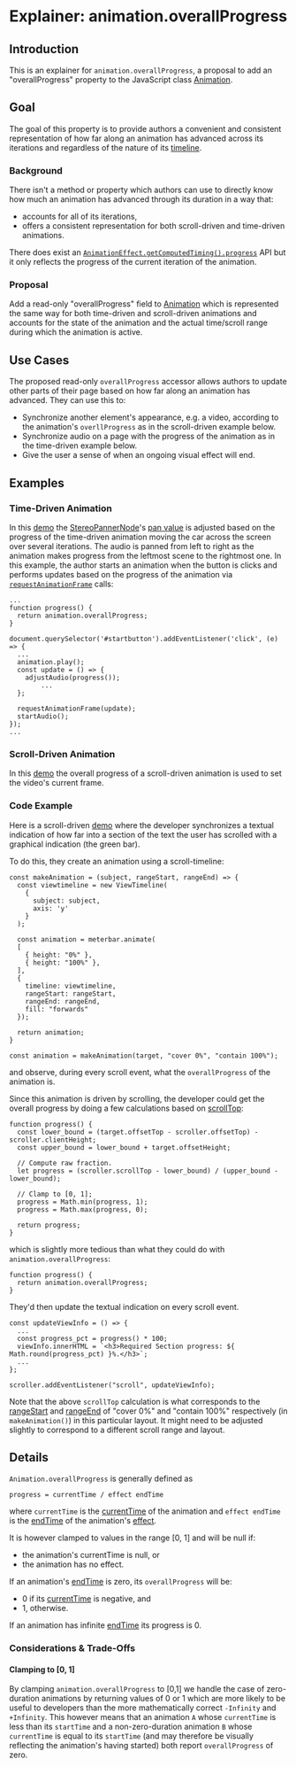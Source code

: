 # Explainer: animation.overallProgress

## Introduction
This is an explainer for `animation.overallProgress`, a proposal to add an "overallProgress"
property to the JavaScript class
[Animation](https://developer.mozilla.org/en-US/docs/Web/API/Animation).

## Goal
The goal of this property is to provide authors a convenient and consistent
representation of how far along an animation has advanced across its iterations
and regardless of the nature of its
[timeline](https://developer.mozilla.org/en-US/docs/Web/API/AnimationTimeline).

### Background
There isn't a method or property which authors can use to directly know how much an animation has
advanced through its duration in a way that:
- accounts for all of its iterations,
- offers a consistent representation for both scroll-driven and time-driven
animations.

There does exist an [`AnimationEffect.getComputedTiming().progress`](https://developer.mozilla.org/en-US/docs/Web/API/AnimationEffect/getComputedTiming#progress) API but it only reflects the progress of the current iteration of the animation.

### Proposal
Add a read-only "overallProgress" field to [Animation](https://developer.mozilla.org/en-US/docs/Web/API/Animation)
which is represented the same way for both time-driven and scroll-driven
animations and accounts for the state of the animation and the actual
time/scroll range during which the animation is active.

## Use Cases
The proposed read-only `overallProgress` accessor allows authors to update other parts
of their page based on how far along an animation has advanced. They can use
this to:

- Synchronize another element's appearance, e.g. a video, according to the
animation's `overllProgress` as in the scroll-driven example below.
- Synchronize audio on a page with the progress of the animation as in the
time-driven example below.
- Give the user a sense of when an ongoing visual effect will end.


## Examples

### Time-Driven Animation

In this [demo](https://codepen.io/awogbemila/pen/oNKpXWy)
the [StereoPannerNode](https://developer.mozilla.org/en-US/docs/Web/API/StereoPannerNode)'s
[pan value](https://developer.mozilla.org/en-US/docs/Web/API/StereoPannerNode/pan#value)
is adjusted based on the progress of the time-driven animation moving the car
across the screen over several iterations. The audio is panned from left to right as the animation makes progress from the leftmost scene to the rightmost one. In this example, the author
starts an animation when the button is clicks and performs updates based on the
progress of the animation via [`requestAnimationFrame`](https://developer.mozilla.org/en-US/docs/Web/API/Window/requestAnimationFrame) calls:
```
...
function progress() {
  return animation.overallProgress;
}

document.querySelector('#startbutton').addEventListener('click', (e) => {
  ...
  animation.play();
  const update = () => {
    adjustAudio(progress());
		...
  };

  requestAnimationFrame(update);
  startAudio();
});
...
```

### Scroll-Driven Animation

In this [demo](https://codepen.io/bramus/pen/BaXwmyZ)
the overall progress of a scroll-driven animation is used to set the video's current frame.

### Code Example

Here is a scroll-driven [demo](https://davmila.github.io/demo-animation.progress/sda/index.html)
where the developer synchronizes a textual indication of how far into a section of the text
the user has scrolled with a graphical indication (the green bar).

To do this, they create an animation using a scroll-timeline:
```
const makeAnimation = (subject, rangeStart, rangeEnd) => {
  const viewtimeline = new ViewTimeline(
    {
      subject: subject,
      axis: 'y'
    }
  );

  const animation = meterbar.animate(
  [
    { height: "0%" },
    { height: "100%" },
  ],
  {
    timeline: viewtimeline,
    rangeStart: rangeStart,
    rangeEnd: rangeEnd,
    fill: "forwards"
  });

  return animation;
}

const animation = makeAnimation(target, "cover 0%", "contain 100%");
```
and observe, during every scroll event, what the `overallProgress` of the animation is.

Since this animation is driven by scrolling, the developer could get the overall progress by
doing a few calculations based on [scrollTop](https://developer.mozilla.org/en-US/docs/Web/API/Element/scrollTop):
```
function progress() {
  const lower_bound = (target.offsetTop - scroller.offsetTop) - scroller.clientHeight;
  const upper_bound = lower_bound + target.offsetHeight;

  // Compute raw fraction.
  let progress = (scroller.scrollTop - lower_bound) / (upper_bound - lower_bound);

  // Clamp to [0, 1];
  progress = Math.min(progress, 1);
  progress = Math.max(progress, 0);

  return progress;
}
```
which is slightly more tedious than what they could do with `animation.overallProgress`:
```
function progress() {
  return animation.overallProgress;
}
```
They'd then update the textual indication on every scroll event.
```
const updateViewInfo = () => {
  ...
  const progress_pct = progress() * 100;
  viewInfo.innerHTML = `<h3>Required Section progress: ${ Math.round(progress_pct) }%.</h3>`;
  ...
};

scroller.addEventListener("scroll", updateViewInfo);
```
Note that the above `scrollTop` calculation is what corresponds to the
[rangeStart](https://developer.mozilla.org/en-US/docs/Web/API/Element/animate#rangestart)
and [rangeEnd](https://developer.mozilla.org/en-US/docs/Web/API/Element/animate#rangeend)
of "cover 0%" and "contain 100%" respectively
(in `makeAnimation()`) in this particular layout. It might need to
be adjusted slightly to correspond to a different scroll range and layout.

## Details

`Animation.overallProgress` is generally defined as
```
progress = currentTime / effect endTime
```
where `currentTime` is the [currentTime](https://developer.mozilla.org/en-US/docs/Web/API/Animation/currentTime)
of the animation and `effect endTime` is the [endTime](https://developer.mozilla.org/en-US/docs/Web/API/AnimationEffect/getComputedTiming#endtime) of the animation's [effect](https://developer.mozilla.org/en-US/docs/Web/API/Animation/effect).

It is however clamped to values in the range [0, 1] and will be null if:

- the animation's currentTime is null, or
- the animation has no effect.

If an animation's [endTime](https://developer.mozilla.org/en-US/docs/Web/API/AnimationEffect/getComputedTiming#endtime)
is zero, its `overallProgress` will be:

- 0 if its [currentTime](https://developer.mozilla.org/en-US/docs/Web/API/Animation/currentTime) is negative, and
- 1, otherwise.

If an animation has infinite  [endTime](https://developer.mozilla.org/en-US/docs/Web/API/AnimationEffect/getComputedTiming#endtime)
its progress is 0.

### Considerations & Trade-Offs

#### Clamping to [0, 1]

By clamping `animation.overallProgress` to [0,1] we handle the case of zero-duration 
animations by returning values of 0 or 1 which are more likely to be useful to
developers than the more mathematically correct `-Infinity` and `+Infinity`.
This however means that an animation `A` whose `currentTime` is 
less than its `startTime` and a non-zero-duration animation `B` whose
`currentTime` is equal to its `startTime` (and may therefore be visually 
reflecting the animation's having started) both report `overallProgress` of zero.
